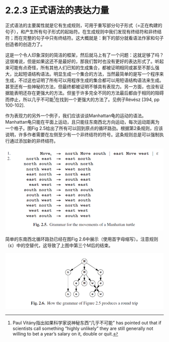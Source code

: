 # 2.2.3 正式语法的表达力量

正式语法的主要属性就是它有生成规则，可用于重写部分句子形式（=正在构建的句子），和产生所有句子形式的起始符。在生成规则中我们发现有终结符和非终结符；而在完整的句子中只有终结符。这大概就是：剩下的部分就看语法作家和句子创造者的创造力了。

这是一个令人印象深刻的简洁的框架，然后就马上有了一个问题：这就足够了吗？这很难说，但是如果这还不是最好的，那我们暂时也没有更好的表达形式了。听起来可能有点奇怪，所有其他人们已知的生成集合，都被证明相同或甚至不那么强大，比起短语结构语法。明显生成一个集合的方法，当然最简单的是写一个程序来生成，不过这也证明了所有可以用程序生成的集合都可以用短语结构语法来生成。甚至还有一些神秘的方法，但最终都被证明不够具有表现力。另一方面，也没有证据能表明还存在更强大的方法。但鉴于许多完全不同的方法最后都由于相同的阻碍而停止，所以几乎不可能[^1]在找到一个更强大的方法了。见例子Révész [394, pp 100-102].

作为表现力的另外一个例子，我们应该谈谈Manhattan龟的运动的语法。 Manhattan龟只能在平面上运动，且只能往东南西北方向运动，每次运动距离为一个格子。图Fig 2.5给出了所有可以回到原点的循环路劲。根据第2条规则，应该说明，许多作者需要在左侧至少有一个非终结符的符号。这条规则总是可以强制执行通过添加新的非终结符。

![Fig 2.5](../../img/2.2.3_1-Fig.2.5.png)

简单的东南西北循环路劲已经在图Fig 2.6中展示（使用首字母缩写）。注意规则（ε）中的空替代，这导致了上图中第三个M后的结束。

![Fig 2.6](../../img/2.2.3_2-Fig.2.6.png)


[^1]: Paul Vitány指出如果科学家说神秘东西“几乎不可能” has pointed out that if scientists call something “highly unlikely” they are still generally not willing to bet a year’s salary on it, double or quit.